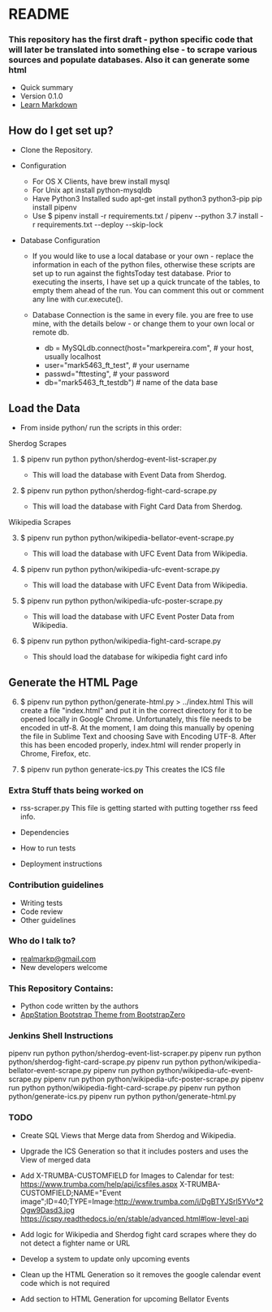 # README #



### This repository has the first draft - python specific code that will later be translated into something else - to scrape various sources and populate databases. Also it can generate some html ###

* Quick summary
* Version 0.1.0
* [Learn Markdown](https://bitbucket.org/tutorials/markdowndemo)

## How do I get set up? ##

* Clone the Repository.

* Configuration

    * For OS X Clients, have brew install mysql
    * For Unix apt install python-mysqldb
	* Have Python3 Installed 
	    sudo apt-get install python3 python3-pip
	    pip install pipenv
	* Use $ pipenv install -r requirements.txt / pipenv --python 3.7 install -r requirements.txt --deploy --skip-lock

* Database Configuration

	* If you would like to use a local database or your own - replace the information in each of the python files, otherwise these scripts are set up to run against the fightsToday test database. Prior to executing the inserts, I have set up a quick truncate of the tables, to empty them ahead of the run. You can comment this out or comment any line with cur.execute().  

	* Database Connection is the same in every file. you are free to use mine, with the details below - or change them to your own local or remote db.
	    * db = MySQLdb.connect(host="markpereira.com", # your host, usually localhost
	    * user="mark5463_ft_test", # your username
	    * passwd="fttesting", # your password
	    * db="mark5463_ft_testdb") # name of the data base

## Load the Data ##

* From inside python/ run the scripts in this order:
 
 Sherdog Scrapes 
 1. $ pipenv run python python/sherdog-event-list-scraper.py
    * This will load the database with Event Data from Sherdog.

 2. $ pipenv run python python/sherdog-fight-card-scrape.py
    * This will load the database with Fight Card Data from Sherdog.
    
 
 Wikipedia Scrapes 
    
 3. $ pipenv run python python/wikipedia-bellator-event-scrape.py
    * This will load the database with UFC Event Data from Wikipedia.
    
 3. $ pipenv run python python/wikipedia-ufc-event-scrape.py
    * This will load the database with UFC Event Data from Wikipedia.

 4. $ pipenv run python python/wikipedia-ufc-poster-scrape.py
    * This will load the database with UFC Event Poster Data from Wikipedia.
    
 5. $ pipenv run python python/wikipedia-fight-card-scrape.py
    * This should load the database for wikipedia fight card info
    

## Generate the HTML Page ##		
 
 6. $ pipenv run python python/generate-html.py > ../index.html
    This will create a file "index.html" and put it in the correct directory for it to be opened locally in Google Chrome. Unfortunately, this file needs to be encoded in utf-8. At the moment, I am doing this manually by opening the file in Sublime Text and choosing Save with Encoding UTF-8. After this has been encoded properly, index.html will render properly in Chrome, Firefox, etc.

 7. $ pipenv run python generate-ics.py 
    This creates the ICS file

### Extra Stuff thats being worked on ###		

* rss-scraper.py
	This file is getting started with putting together rss feed info. 


* Dependencies

* How to run tests
* Deployment instructions

### Contribution guidelines ###

* Writing tests
* Code review
* Other guidelines

### Who do I talk to? ###

* realmarkp@gmail.com
* New developers welcome

### This Repository Contains: ###

* Python code written by the authors
* [AppStation Bootstrap Theme from BootstrapZero](http://www.bootstrapzero.com/bootstrap-template/appstation-app-landing-page-template)


### Jenkins Shell Instructions
pipenv run python python/sherdog-event-list-scraper.py
pipenv run python python/sherdog-fight-card-scrape.py
pipenv run python python/wikipedia-bellator-event-scrape.py
pipenv run python python/wikipedia-ufc-event-scrape.py
pipenv run python python/wikipedia-ufc-poster-scrape.py
pipenv run python python/wikipedia-fight-card-scrape.py
pipenv run python python/generate-ics.py 
pipenv run python python/generate-html.py

### TODO
* Create SQL Views that Merge data from Sherdog and Wikipedia.

* Upgrade the ICS Generation so that it includes posters and uses the View of merged data

* Add X-TRUMBA-CUSTOMFIELD for Images to Calendar for test:
https://www.trumba.com/help/api/icsfiles.aspx
X-TRUMBA-CUSTOMFIELD;NAME="Event image";ID=40;TYPE=Image:http://www.trumba.com/i/DgBTYJSrl5YVo*2Ogw9Dasd3.jpg
https://icspy.readthedocs.io/en/stable/advanced.html#low-level-api

* Add logic for Wikipedia and Sherdog fight card scrapes where they do not detect a fighter name or URL

* Develop a system to update only upcoming events


* Clean up the HTML Generation so it removes the google calendar event code which is not required

* Add section to HTML Generation for upcoming Bellator Events